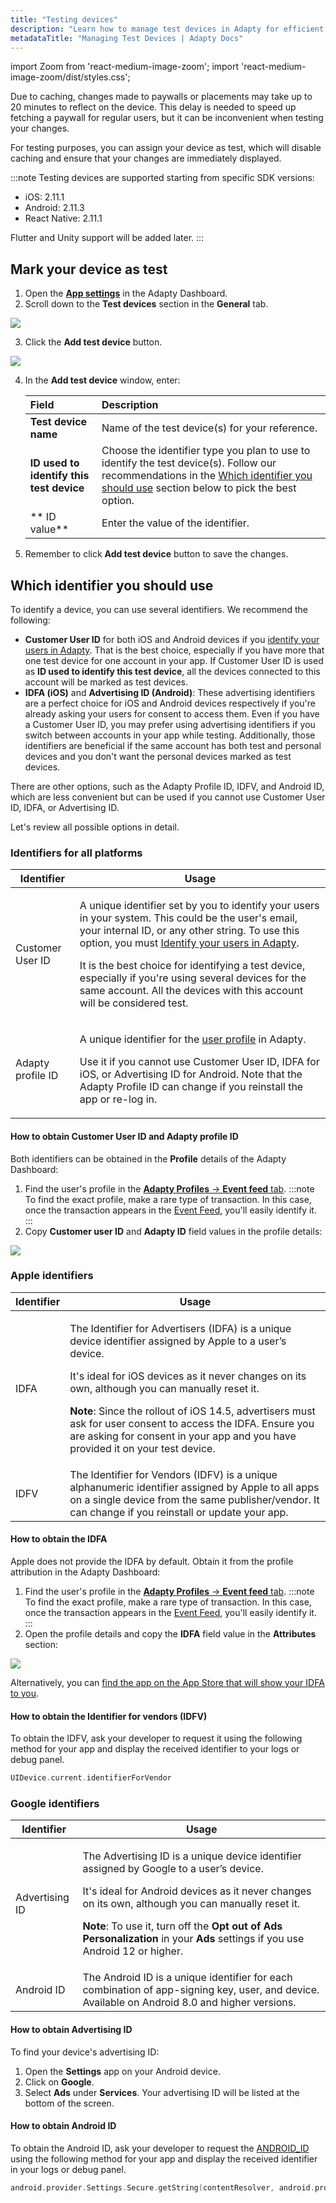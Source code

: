 ```yaml
---
title: "Testing devices"
description: "Learn how to manage test devices in Adapty for efficient app testing."
metadataTitle: "Managing Test Devices | Adapty Docs"
---
```


import Zoom from 'react-medium-image-zoom';
import 'react-medium-image-zoom/dist/styles.css';

Due to caching, changes made to paywalls or placements may take up to 20 minutes to reflect on the device. This delay is needed to speed up fetching a paywall for regular users, but it can be inconvenient when testing your changes.

For testing purposes, you can assign your device as test, which will disable caching and ensure that your changes are immediately displayed.

:::note
Testing devices are supported starting from specific SDK versions:

- iOS: 2.11.1
- Android: 2.11.3
- React Native: 2.11.1

Flutter and Unity support will be added later.
:::

## Mark your device as test

1. Open the [**App settings**](https://app.adapty.io/settings/general) in the Adapty Dashboard.
2. Scroll down to the **Test devices** section in the **General** tab.

   

<Zoom>
  <img src={require('./img/14c581d-test_device_add.webp').default}
  style={{
    border: '1px solid #727272', /* border width and color */
    width: '700px', /* image width */
    display: 'block', /* for alignment */
    margin: '0 auto' /* center alignment */
  }}
/>
</Zoom>



3. Click the **Add test device** button.

   

<Zoom>
  <img src={require('./img/f86d5e2-test_users_add_device.webp').default}
  style={{
    border: '1px solid #727272', /* border width and color */
    width: '700px', /* image width */
    display: 'block', /* for alignment */
    margin: '0 auto' /* center alignment */
  }}
/>
</Zoom>



4. In the **Add test device** window, enter:

   | Field                                    | Description                                                                                                                                                                                                                             |
   | :--------------------------------------- | :-------------------------------------------------------------------------------------------------------------------------------------------------------------------------------------------------------------------------------------- |
   | **Test device name**                     | Name of the test device(s) for your reference.                                                                                                                                                                                          |
   | **ID used to identify this test device** | Choose the identifier type you plan to use to identify the test device(s). Follow our recommendations in the [Which identifier you should use](test-devices#which-identifier-you-should-use) section below to pick the best option. |
   | ** ID value**                            | Enter the value of the identifier.                                                                                                                                                                                                      |
5. Remember to click **Add test device** button to save the changes.

## Which identifier you should use

To identify a device, you can use several identifiers. We recommend the following:

- **Customer User ID** for both iOS and Android devices if you [identify your users in Adapty](identifying-users). That is the best choice, especially if you have more that one test device for one account in your app. If Customer User ID is used as **ID used to identify this test device**, all the devices connected to this account will be marked as test devices.
- **IDFA (iOS)** and **Advertising ID (Android)**: These advertising identifiers are a perfect choice for iOS and Android devices respectively if you're already asking your users for consent to access them. Even if you have a Customer User ID, you may prefer using advertising identifiers if you switch between accounts in your app while testing. Additionally,  those identifiers are beneficial if the same account has both test and personal devices and you don't want the personal devices marked as test devices.

There are other options, such as the Adapty Profile ID, IDFV, and Android ID, which are less convenient but can be used if you cannot use Customer User ID, IDFA, or Advertising ID. 

Let's review all possible options in detail.

### Identifiers for all platforms

| Identifier | Usage |
|----------|-----|
| Customer User ID | <p>A unique identifier set by you to identify your users in your system. This could be the user's email, your internal ID, or any other string. To use this option, you must [Identify your users in Adapty](identifying-users).</p><p></p><p>It is the best choice for identifying a test device, especially if you're using several devices for the same account. All the devices with this account will be considered test.</p> |
| Adapty profile ID | <p>A unique identifier for the [user profile](profiles-crm)  in Adapty.</p><p></p><p>Use it if you cannot use Customer User ID, IDFA for iOS, or Advertising ID for Android. Note that the Adapty Profile ID can change if you reinstall the app or re-log in.</p> |


#### How to obtain Customer User ID and Adapty profile ID

Both identifiers can be obtained in the **Profile** details of the Adapty Dashboard:

1. Find the user's profile in the [**Adapty Profiles** -> **Event feed** tab](https://app.adapty.io/event-feed).
    :::note
    To find the exact profile, make a rare type of transaction. In this case, once the transaction appears in the [Event Feed](https://app.adapty.io/event-feed), you'll easily identify it.
    :::
2. Copy **Customer user ID** and **Adapty ID** field values in the profile details:

   

<Zoom>
  <img src={require('./img/345d308-test_users_CUID_adapty_ID.webp').default}
  style={{
    border: '1px solid #727272', /* border width and color */
    width: '700px', /* image width */
    display: 'block', /* for alignment */
    margin: '0 auto' /* center alignment */
  }}
/>
</Zoom>




### Apple identifiers

| Identifier | Usage |
|----------|-----|
| IDFA | <p>The Identifier for Advertisers (IDFA) is a unique device identifier assigned by Apple to a user’s device.</p><p></p><p>It's ideal for iOS devices as it never changes on its own, although you can manually reset it.</p><p>**Note**: Since the rollout of iOS 14.5, advertisers must ask for user consent to access the IDFA. Ensure you are asking for consent in your app and you have provided it on your test device.</p> |
| IDFV | The Identifier for Vendors (IDFV) is a unique alphanumeric identifier assigned by Apple to all apps on a single device from the same publisher/vendor. It can change if you reinstall or update your app. |


#### How to obtain the IDFA

Apple does not provide the IDFA by default. Obtain it from the profile attribution in the Adapty Dashboard:

1. Find the user's profile in the [**Adapty Profiles** -> **Event feed** tab](https://app.adapty.io/event-feed).
    :::note
    To find the exact profile, make a rare type of transaction. In this case, once the transaction appears in the [Event Feed](https://app.adapty.io/event-feed), you'll easily identify it.
    :::
2. Open the profile details and copy the **IDFA** field value in the **Attributes** section:


<Zoom>
  <img src={require('./img/ce4a63f-test_users_idfa.webp').default}
  style={{
    border: '1px solid #727272', /* border width and color */
    width: '700px', /* image width */
    display: 'block', /* for alignment */
    margin: '0 auto' /* center alignment */
  }}
/>
</Zoom>





Alternatively, you can [find the app on the App Store that will show your IDFA to you](https://www.apple.com/us/search/idfa?src=globalnav).

#### How to obtain the Identifier for vendors (IDFV)

To obtain the IDFV, ask your developer to request it using the following method for your app and display the received identifier to your logs or debug panel.

```swift showLineNumbers title="Swift"
UIDevice.current.identifierForVendor
```

### Google identifiers

| Identifier | Usage |
|----------|-----|
| Advertising ID | <p>The Advertising ID is a unique device identifier assigned by Google to a user’s device.</p><p>It's ideal for Android devices as it never changes on its own, although you can manually reset it.</p><p> **Note**: To use it, turn off the **Opt out of Ads Personalization** in your **Ads** settings if you use Android 12 or higher.</p>|
| Android ID | The Android ID is a unique identifier for each combination of app-signing key, user, and device. Available on Android 8.0 and higher versions. |


#### How to obtain Advertising ID

To find your device's advertising ID:

1. Open the **Settings** app on your Android device.
2. Click on **Google**.
3. Select **Ads** under **Services**. Your advertising ID will be listed at the bottom of the screen.

#### How to obtain Android ID

To obtain the Android ID, ask your developer to request the [ANDROID_ID](https://developer.android.com/reference/android/provider/Settings.Secure#ANDROID_ID) using the following method for your app and display the received identifier in your logs or debug panel.

```kotlin showLineNumbers title="Kotlin/Java"
android.provider.Settings.Secure.getString(contentResolver, android.provider.Settings.Secure.ANDROID_ID);
```